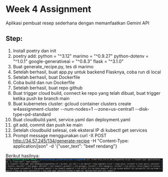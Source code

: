 # Week 4 Assignment
Aplikasi pembuat resep sederhana dengan memanfaatkan Gemini API

## Step:
1. Install poetry dan init
2. poetry add:
    python = "^3.12"
    marimo = "^0.9.27"
    python-dotenv = "^1.0.1"
    google-generativeai = "^0.8.3"
    flask = "^3.1.0"
3. Buat generate_recipe.py, tes di marimo
4. Setelah berhasil, buat app.py untuk backend Flasknya, coba run di local
5. Setelah berhasil, buat Dockerfile
6. Coba build dan run Dockerfile
7. Setelah berhasil, buat repo github
8. Buat trigger cloud build, connect ke repo yang telah dibuat, buat trigger ketika push ke branch main
9. Buat kubernetes cluster: gcloud container clusters create w4assignment-cluster --num-nodes=1 --zone=us-central1 --disk-type=pd-standard
10. Buat cloudbuild.yaml, service.yaml dan deployment.yaml
11. git add, commit dan push ke main
12. Setelah cloudbuild selesai, cek eksteral IP di kubectl get services
13. Prompt message menggunakan curl -X POST http://34.57.245/134/generate-recipe -H "Content-Type: application/json" -d '{"user_text": "beef rendang"}

Berikut hasilnya: 
![Hasil](./result.png)


